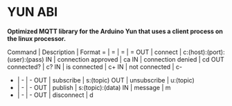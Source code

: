 # YUN ABI

**Optimized MQTT library for the Arduino Yun that uses a client process on the linux processor.**

Command | Description | Format
= | = | = | =
OUT | connect | c:(host):(port):(user):(pass)
IN | connection approved | ca
IN | connection denied | cd
OUT connected? | c?
IN | is connected | c+
IN | not connected | c-
- | - | -
OUT | subscribe | s:(topic)
OUT | unsubscribe | u:(topic)
- | - | -
OUT | publish | s:(topic):(data)
IN | message | m
- | - | -
OUT | disconnect | d
